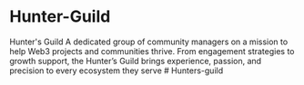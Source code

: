 # Hunter-Guild
Hunter's Guild A dedicated group of community managers on a mission to help Web3 projects and communities thrive. From engagement strategies to growth support, the Hunter’s Guild brings experience, passion, and precision to every ecosystem they serve
#   H u n t e r s - g u i l d  
 